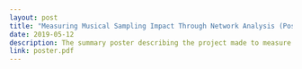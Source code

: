 ```yaml
---
layout: post
title: "Measuring Musical Sampling Impact Through Network Analysis (Poster)"
date: 2019-05-12
description: The summary poster describing the project made to measure musical sampling influence in the music industry through networks and graph theory.
link: poster.pdf
---
```

